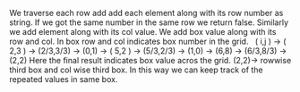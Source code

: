 We traverse each row add add each element along with its row number as string. If we got the same number in the same row we return false. Similarly we add element along with its col value. We add box value along with its row and col. In box row and col indicates box number in the grid.
​
​
( i,j ) ->  ( 2,3 ) -> (2/3,3/3) -> (0,1)
-> ( 5,2 ) -> (5/3,2/3) -> (1,0)
-> (6,8)  -> (6/3,8/3)  -> (2,2)
Here the final result indicates box value acros the grid. (2,2)-> rowwise third box and col wise third box. In this way we can keep track of the repeated values in same box.